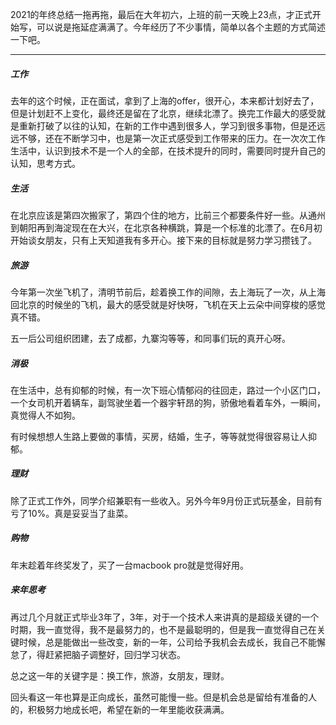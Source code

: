 2021的年终总结一拖再拖，最后在大年初六，上班的前一天晚上23点，才正式开始写，可以说是拖延症满满了。今年经历了不少事情，简单以各个主题的方式简述一下吧。

------

##### 工作

去年的这个时候，正在面试，拿到了上海的offer，很开心，本来都计划好去了，但是计划赶不上变化，最终还是留在了北京，继续北漂了。换完工作最大的感受就是重新打破了以往的认知，在新的工作中遇到很多人，学习到很多事物，但是还远远不够，还在不断学习中，也是第一次正式感受到工作带来的压力。在一次次工作生活中，认识到技术不是一个人的全部，在技术提升的同时，需要同时提升自己的认知，思考方式。

##### 生活

在北京应该是第四次搬家了，第四个住的地方，比前三个都要条件好一些。从通州到朝阳再到海淀现在在大兴，在北京各种横跳，算是一个标准的北漂了。在6月初开始谈女朋友，只有上天知道我有多开心。接下来的目标就是努力学习攒钱了。

##### 旅游

今年第一次坐飞机了，清明节前后，趁着换工作的间隙，去上海玩了一次，从上海回北京的时候坐的飞机，最大的感受就是好快呀，飞机在天上云朵中间穿梭的感觉真不错。

五一后公司组织团建，去了成都，九寨沟等等，和同事们玩的真开心呀。

##### 消极

在生活中，总有抑郁的时候，有一次下班心情郁闷的往回走，路过一个小区门口，一个女司机开着辆车，副驾驶坐着一个器宇轩昂的狗，骄傲地看着车外，一瞬间，真觉得人不如狗。

有时候想想人生路上要做的事情，买房，结婚，生子，等等就觉得很容易让人抑郁。

##### 理财

除了正式工作外，同学介绍兼职有一些收入。另外今年9月份正式玩基金，目前有亏了10%。真是妥妥当了韭菜。

##### 购物

年末趁着年终奖发了，买了一台macbook pro就是觉得好用。

##### 来年思考

再过几个月就正式毕业3年了，3年，对于一个技术人来讲真的是超级关键的一个时期，我一直觉得，我不是最努力的，也不是最聪明的，但是我一直觉得自己在关键时候，总是能做出一些改变，新的一年，公司给予我机会去成长，我自己不能懈怠了，得赶紧把脑子调整好，回归学习状态。



总之这一年的关键字是：换工作，旅游，女朋友，理财。



回头看这一年也算是正向成长，虽然可能慢一些。但是机会总是留给有准备的人的，积极努力地成长吧，希望在新的一年里能收获满满。















